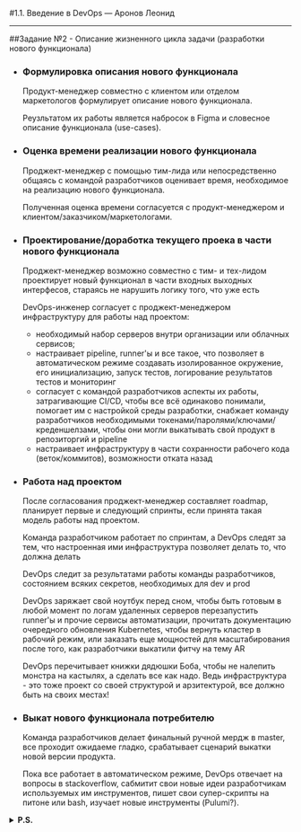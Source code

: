 #1.1. Введение в DevOps — Аронов Леонид
***
##Задание №2 - Описание жизненного цикла задачи (разработки нового функционала)

* ### Формулировка описания нового функционала
  <p>Продукт-менеджер совместно с клиентом или отделом маркетологов формулирует описание нового функционала.</p>
  <p>Реузльтатом их работы является набросок в Figma и словесное описание функционала (use-cases).</p>
* ### Оценка времени реализации нового функционала 
  <p>Проджект-менеджер с помощью тим-лида или непосредственно общаясь с командой разработчиков оценивает время, необходимое на реализацию нового функционала.</p>
  <p>Полученная оценка времени согласуется с продукт-менеджером и клиентом/заказчиком/маркетологами.</p>
* ### Проектирование/доработка текущего проека в части нового функционала
  <p>Проджект-менеджер возможно совместно с тим- и тех-лидом проектирует новый функционал в части входных выходных интерфесов, стараясь не нарушить логику того, что уже есть</p>
  <p>DevOps-инженер согласует с проджект-менеджером инфраструктуру для работы над проектом:
  
    - необходимый набор серверов внутри организации или облачных сервисов;
    - настраивает pipeline, runner'ы и все такое, что позволяет в автоматическом режиме создавать изолированное окружение, его инициализацию, запуск тестов, логирование результатов тестов и мониторинг
    - согласует с командой разработчиков аспекты их работы, затрагивающие CI/CD, чтобы все всё одинаково понимали, помогает им с настройкой среды разработки, снабжает команду разработчиков необходимыми токенами/паролями/ключами/креденшелзами, чтобы они могли выкатывать свой продукт в репозиторгий и pipeline
    - настраивает инфраструктуру в части сохранности рабочего кода (веток/коммитов), возможности отката назад
  </p>
* ### Работа над проектом
  <p>После согласования проджект-менеджер составляет roadmap, планирует первые и следующий спринты, если принята такая модель работы над проектом.</p>
  <p>Команда разработчиком работает по спринтам, а DevOps следят за тем, что настроенная ими инфраструктура позволяет делать то, что должна делать</p>
  <p>DevOps следит за результатами работы команды разработчиков, состоянием всяких секретов, необходимых для dev и prod</p>
  <p>DevOps заряжает свой ноутбук перед сном, чтобы быть готовым в любой момент по логам удаленных серверов перезапустить runner'ы и прочие сервисы автоматизации, прочитать документацию очередного обновления Kubernetes, чтобы вернуть кластер в рабочий режим, или заказать еще мощностей для масштабирования после того, как разработчики выкатили фитчу на тему AR</p>
  <p>DevOps перечитывает книжки дядюшки Боба, чтобы не налепить монстра на кастылях, а сделать все как надо. Ведь инфраструктура - это тоже проект со своей структурой и арзитектурой, все должно быть на своих местах!</p>

* ### Выкат нового функционала потребителю
  <p>Команда разработчиков делает финальный ручной мердж в master, все проходит ожидаеме гладко, срабатывает сценарий выкатки новой версии продукта.</p>
  <p>Пока все работает в автоматическом режиме, DevOps отвечает на вопросы в stackoverflow, сабмитит свои новые идеи разработчикам используемых им инструментов, пишет свои супер-скрипты на питоне или bash, изучает новые инструменты (Pulumi?).</p>


<details>
<summary><strong>P.S.</strong></summary>
Вообще не имея некоторое опыта в области CI/CD по материалам первого вебинара, на мой взгляд, очень сложно внятно сформулировать аспекты роли devops'а, ведь их надо буквально додумывать самостоятельно, а это уже не обучение, а скорее личный опыт.
Простите за возможно необоснованную критику, может я пока еще что-то не так понимаю, но к концу курса, надеюсь, все пойму и все смогу:)
</details>

